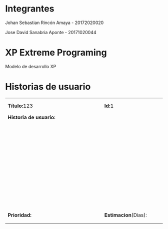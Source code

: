 # Integrantes

<p>Johan Sebastian Rincón Amaya - 20172020020 </p>
<p>Jose David Sanabria Aponte   - 20171020044 </p>

# XP Extreme Programing
Modelo de desarrollo XP



# Historias de usuario

<table >
<tr>
  <td WIDTH="400" HEIGHT="50"><strong>Título:</strong>123</td>
  <td WIDTH="200" HEIGHT="50"><strong>Id:</strong>1</td>
</tr>
<tr>
  <td colspan="2" HEIGHT="300" align="left" valign="top"><strong>Historia de usuario:</strong>
    <br>
    
  </td>
</tr>
<tr>
  <td HEIGHT="50"><strong>Prioridad:</strong></td>
  <td><strong>Estimacion</strong>(Dias):</td>
</tr>
</table>
